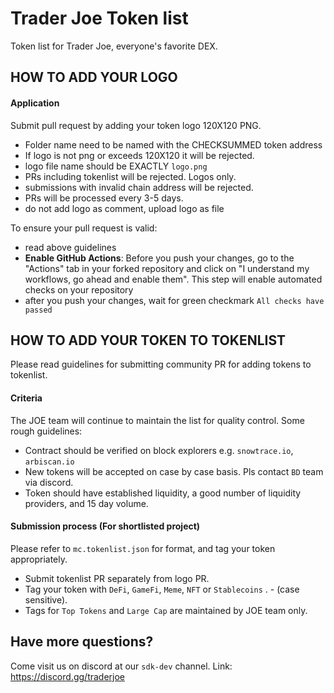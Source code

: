 # Trader Joe Token list
 Token list for Trader Joe, everyone's favorite DEX.

 ## HOW TO ADD YOUR LOGO

 #### Application
 Submit pull request by adding your token logo 120X120 PNG. 
 - Folder name need to be named with the CHECKSUMMED token address 
 - If logo is not png or exceeds 120X120 it will be rejected.
 - logo file name should be EXACTLY `logo.png`
 - PRs including tokenlist will be rejected. Logos only. 
 - submissions with invalid chain address will be rejected. 
 - PRs will be processed every 3-5 days.
 - do not add logo as comment, upload logo as file

To ensure your pull request is valid:
 - read above guidelines
 - **Enable GitHub Actions**: Before you push your changes, go to the "Actions" tab in your forked repository and click on "I understand my workflows, go ahead and enable them". This step will enable automated checks on your repository
 - after you push your changes, wait for green checkmark `All checks have passed`

 ## HOW TO ADD YOUR TOKEN TO TOKENLIST
 Please read guidelines for submitting community PR for adding tokens to tokenlist. 


 #### Criteria
 The JOE team will continue to maintain the list for quality control. Some rough guidelines:
 - Contract should be verified on block explorers e.g. `snowtrace.io`, `arbiscan.io`
 - New tokens will be accepted on case by case basis. Pls contact `BD` team via discord. 
 - Token should have established liquidity, a good number of liquidity providers, and 15 day volume. 

 #### Submission process (For shortlisted project)
 Please refer to `mc.tokenlist.json` for format, and tag your token appropriately. 
 - Submit tokenlist PR separately from logo PR.
 - Tag your token with `DeFi`, `GameFi`, `Meme`, `NFT` or `Stablecoins` . - (case sensitive). 
 - Tags for `Top Tokens` and `Large Cap` are maintained by JOE team only. 




 ## Have more questions?
 Come visit us on discord at our `sdk-dev` channel. 
 Link: https://discord.gg/traderjoe
